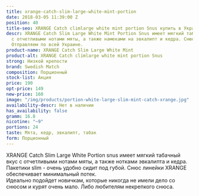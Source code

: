 ```yaml
---
title: xrange-catch-slim-large-white-mint-portion
date: 2018-03-05 11:39:00 Z
position: 40
title-seo: XRANGE Catch climlarge white mint portion Snus купить в Украине
descr: XRANGE Catch Slim Large White Mint Portion Snus имеет мягкий табачный вкус
  с отчетливыми нотами мяты, а также намеками на эвкалипт и кедра. Снюс низкой крепости.
  Отправляем по всей Украине.
product-name: XRANGE Catch Slim Large White Mint
product-alt: XRANGE Catch climlarge white mint portion Snus
strong: Низкой крепости
brand: Swedish Match
composition: Порционный
stock-list: Акция
price: 190
opt-price: 149
new-price: 160
image: "/img/products/portion-white-large-slim-mint-catch-xrange.jpg"
availability-descr: Нет в наличии
has_availability: false
gramm: 16.8
nicotine: "~9"
portions: 24
taste: Мята, кедр, эвкалипт, табак
form: Порционный
---
```


XRANGE Catch Slim Large White Portion snus имеет мягкий табачный вкус с отчетливыми нотами мяты, а также нотками эвкалипта и кедра. Пакетики slim - очень удобно сидит под губой. Снюс линейки XRANGE обеспечивает минимальный потек.<br>
Идеально подойдет новичкам, которые никогда не имели дело со снюсом и курят очень мало.
Либо любителям некрепкого снюса.